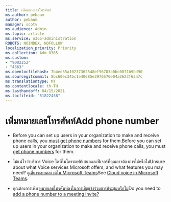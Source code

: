 ```yaml
---
title: เพิ่มหมายเลขโทรศัพท์
ms.author: pebaum
author: pebaum
manager: scotv
ms.audience: Admin
ms.topic: article
ms.service: o365-administration
ROBOTS: NOINDEX, NOFOLLOW
localization_priority: Priority
ms.collection: Adm_O365
ms.custom:
- "9002252"
- "4363"
ms.openlocfilehash: 7b4ee35a10237362548ef96783a0bc0071b9bd90
ms.sourcegitcommit: 8bc60ec34bc1e40685e3976576e04a2623f63a7c
ms.translationtype: MT
ms.contentlocale: th-TH
ms.lasthandoff: 04/15/2021
ms.locfileid: "51822438"
---
```

# <a name="add-phone-number"></a><span data-ttu-id="eb1af-102">เพิ่มหมายเลขโทรศัพท์</span><span class="sxs-lookup"><span data-stu-id="eb1af-102">Add phone number</span></span>

- <span data-ttu-id="eb1af-103">Before you can set up users in your organization to make and receive phone calls, you [must get phone numbers](https://docs.microsoft.com/MicrosoftTeams/manage-phone-numbers-for-your-organization/) for them.</span><span class="sxs-lookup"><span data-stu-id="eb1af-103">Before you can set up users in your organization to make and receive phone calls, you must [get phone numbers](https://docs.microsoft.com/MicrosoftTeams/manage-phone-numbers-for-your-organization/) for them.</span></span>

- <span data-ttu-id="eb1af-104">ไม่แน่ใจว่าบริการ Voice ใดที่ไมโครซอฟท์เสนอและฟีเจอร์ที่คุณอาจต้องการใช่หรือไม่</span><span class="sxs-lookup"><span data-stu-id="eb1af-104">Unsure about what Voice services Microsoft offers, and what features you may need?</span></span> <span data-ttu-id="eb1af-105">ดู[เสียงระบบคลาวด์ใน Microsoft Teams](https://docs.microsoft.com/MicrosoftTeams/cloud-voice-landing-page)</span><span class="sxs-lookup"><span data-stu-id="eb1af-105">See [Cloud voice in Microsoft Teams](https://docs.microsoft.com/MicrosoftTeams/cloud-voice-landing-page).</span></span>

- <span data-ttu-id="eb1af-106">คุณต้องการเพิ่ม [หมายเลขโทรศัพท์ลงในการเชิญเข้าร่วมการประชุมหรือไม่](https://docs.microsoft.com/MicrosoftTeams/set-the-phone-numbers-included-on-invites-in-teams)</span><span class="sxs-lookup"><span data-stu-id="eb1af-106">Do you need to [add a phone number to a meeting invite?](https://docs.microsoft.com/MicrosoftTeams/set-the-phone-numbers-included-on-invites-in-teams)</span></span>
